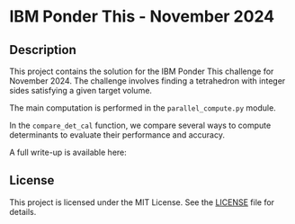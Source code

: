 # IBM Ponder This - November 2024

## Description
This project contains the solution for the IBM Ponder This challenge for November 2024. The challenge involves finding a tetrahedron with integer sides satisfying a given target volume.

The main computation is performed in the `parallel_compute.py` module. 

In the `compare_det_cal` function, we compare several ways to compute determinants to evaluate their performance and accuracy.

A full write-up is available here: 

## License
This project is licensed under the MIT License. See the [LICENSE](LICENSE) file for details.
